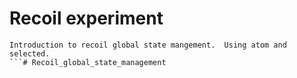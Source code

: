 # Recoil experiment 

```
Introduction to recoil global state mangement.  Using atom and selected.  
```# Recoil_global_state_management

